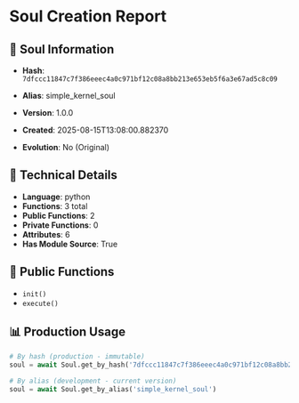 # Soul Creation Report

## 🧬 Soul Information
- **Hash**: `7dfccc11847c7f386eeec4a0c971bf12c08a8bb213e653eb5f6a3e67ad5c8c09`
- **Alias**: simple_kernel_soul
- **Version**: 1.0.0
- **Created**: 2025-08-15T13:08:00.882370

- **Evolution**: No (Original)

## 🔧 Technical Details
- **Language**: python
- **Functions**: 3 total
- **Public Functions**: 2
- **Private Functions**: 0
- **Attributes**: 6
- **Has Module Source**: True

## 🎯 Public Functions
- `init()`
- `execute()`

## 📊 Production Usage
```python
# By hash (production - immutable)
soul = await Soul.get_by_hash('7dfccc11847c7f386eeec4a0c971bf12c08a8bb213e653eb5f6a3e67ad5c8c09')

# By alias (development - current version)
soul = await Soul.get_by_alias('simple_kernel_soul')
```
